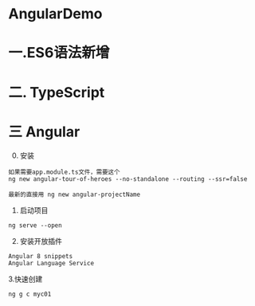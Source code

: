 # AngularDemo

# 一.ES6语法新增

# 二. TypeScript

# 三 Angular
0. 安装
~~~
如果需要app.module.ts文件，需要这个
ng new angular-tour-of-heroes --no-standalone --routing --ssr=false

最新的直接用 ng new angular-projectName 

~~~
1. 启动项目
~~~
ng serve --open
~~~
2. 安装开放插件
~~~
Angular 8 snippets
Angular Language Service
~~~
3.快速创建
~~~
ng g c myc01
~~~
